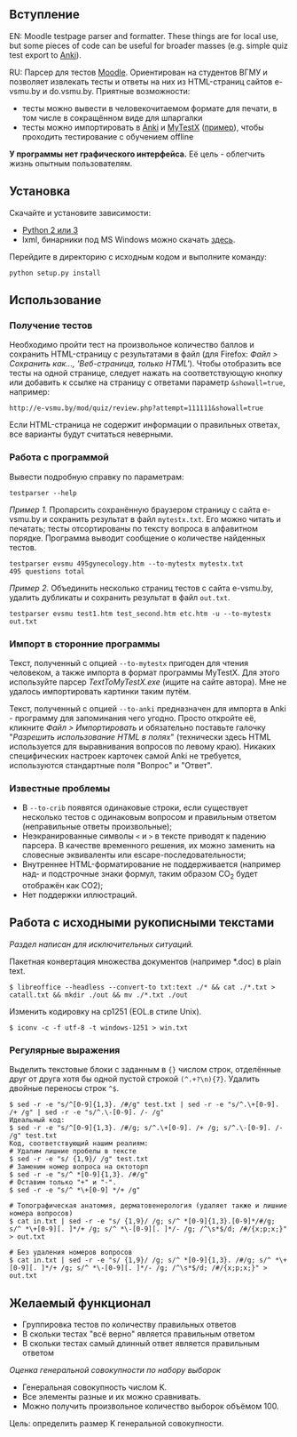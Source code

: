 ## Вступление
EN: Moodle testpage parser and formatter. These things are for local use, but some pieces of code can be useful for broader masses (e.g. simple quiz test export to [Anki](http://ankisrs.net)).

RU: Парсер для тестов [Moodle](https://ru.wikipedia.org/wiki/Moodle). Ориентирован на студентов ВГМУ и позволяет извлекать тесты и ответы на них из HTML-страниц сайтов e-vsmu.by и do.vsmu.by. Приятные возможности:

* тесты можно вывести в человекочитаемом формате для печати, в том числе в сокращённом виде для шпаргалки
* тесты можно импортировать в [Anki](http://ankisrs.net) и [MyTestX](http://mytest.klyaksa.net) ([пример](https://github.com/radioxoma/vsmu-scripts/blob/master/tests/mytestx/quiz_unsorted_duplicates.txt)), чтобы проходить тестирование с обучением offline

**У программы нет графического интерфейса.** Её цель - облегчить жизнь опытным пользователям.


## Установка

Скачайте и установите зависимости:

* [Python 2 или 3](https://www.python.org/downloads/windows/)
* lxml, бинарники под MS Windows можно скачать [здесь](http://www.lfd.uci.edu/~gohlke/pythonlibs/#lxml).

Перейдите в директорию с исходным кодом и выполните команду:

    python setup.py install


## Использование

### Получение тестов

Необходимо пройти тест на произвольное количество баллов и сохранить HTML-страницу с результатами в файл (для Firefox: *Файл > Сохранить как..., 'Веб-страница, только HTML'*). Чтобы отобразить все тесты на одной странице, следует нажать на соответствующую кнопку или добавить к ссылке на страницу с ответами параметр `&showall=true`, например:

    http://e-vsmu.by/mod/quiz/review.php?attempt=111111&showall=true

Если HTML-страница не содержит информации о правильных ответах, все варианты будут считаться неверными.

### Работа с программой

Вывести подробную справку по параметрам:

    testparser --help

*Пример 1.* Пропарсить сохранённую браузером страницу с сайта e-vsmu.by и сохранить результат в файл `mytestx.txt`. Его можно читать и печатать; тесты отсортированы по тексту вопроса в алфавитном порядке. Программа выводит сообщение о количестве найденных тестов.

    testparser evsmu 495gynecology.htm --to-mytestx mytestx.txt
    495 questions total


*Пример 2.* Объединить несколько страниц тестов с сайта e-vsmu.by, удалить дубликаты и сохранить результат в файл `out.txt`.

    testparser evsmu test1.htm test_second.htm etc.htm -u --to-mytestx out.txt


### Импорт в сторонние программы

Текст, полученный с опцией `--to-mytestx` пригоден для чтения человеком, а также импорта в формат программы MyTestX. Для этого используйте парсер *TextToMyTestX.exe* (ищите на сайте автора). Мне не удалось импортировать картинки таким путём.

Текст, полученный с опцией `--to-anki` предназначен для импорта в Anki - программу для запоминания чего угодно. Просто откройте её, кликните *Файл > Импортировать* и обязательно поставьте галочку "*Разрешить использование HTML в полях*" (технически здесь HTML используется для выравнивания вопросов по левому краю). Никаких специфических настроек карточек самой Anki не требуется, используются стандартные поля "Вопрос" и "Ответ".


### Известные проблемы

* В `--to-crib` появятся одинаковые строки, если существует несколько тестов с одинаковым вопросом и правильным ответом (неправильные ответы произвольные);
* Неэкранированные символы `<` и `>` в тексте приводят к падению парсера. В качестве временного решения, их можно заменить на словесные эквиваленты или escape-последовательности;
* Внутреннее HTML-форматирование не поддерживается (например над- и подстрочные знаки формул, таким образом CO<sub>2</sub> будет отображён как CO2);
* Нет поддержки иллюстраций.


## Работа с исходными рукописными текстами

*Раздел написан для исключительных ситуаций.*

Пакетная конвертация множества документов (например *.doc) в plain text.

    $ libreoffice --headless --convert-to txt:text ./* && cat ./*.txt > catall.txt && mkdir ./out && mv ./*.txt ./out

Изменить кодировку на cp1251 (EOL.в стиле Unix).

    $ iconv -c -f utf-8 -t windows-1251 > win.txt

### Регулярные выражения

Выделить текстовые блоки с заданным в `{}` числом строк, отделённые друг от друга хотя бы одной пустой строкой `(^.+?\n){7}`.
Удалить двойные переносы строк `^$`.

    $ sed -r -e "s/^[0-9]{1,3}. /#/g" test.txt | sed -r -e "s/^.\+[0-9]. /+ /g" | sed -r -e "s/^.\-[0-9]. /- /g"
    Идеальный код:
    $ sed -r -e "s/^[0-9]{1,3}. /#/g; s/^.\+[0-9]. /+ /g; s/^.\-[0-9]. /- /g" test.txt
    Код, соответствующий нашим реалиям:
    # Удалим лишние пробелы в тексте
    $ sed -r -e "s/ {1,9}/ /g" test.txt
    # Заменим номер вопроса на октоторп
    $ sed -r -e "s/^ *[0-9]{1,3}. /#/g"
    # Оставим только "+" и "-".
    $ sed -r -e "s/^ *\+[0-9] */+ /g"

    # Топографическая анатомия, дерматовенерология (удаляет также и лишние номера вопросов)
    $ cat in.txt | sed -r -e "s/ {1,9}/ /g; s/^ *[0-9]{1,3}.[0-9]*/#/g; s/^ *\+[0-9][. ]*/+ /g; s/^ *\-[0-9][. ]*/- /g; /^\s*$/d; /#/{x;p;x;}" > out.txt

    # Без удаления номеров вопросов
    $ cat in.txt | sed -r -e "s/ {1,9}/ /g; s/^ *[0-9]{1,3}. /#/g; s/^ *\+[0-9][. ]*/+ /g; s/^ *\-[0-9][. ]*/- /g; /^\s*$/d; /#/{x;p;x;}" > out.txt


## Желаемый функционал

* Группировка тестов по количеству правильных ответов
* В скольки тестах "всё верно" является правильным ответом
* В скольки тестах самый длинный ответ является правильным ответом

*Оценка генеральной совокупности по набору выборок*

* Генеральная совокупность числом K.
* Все элементы разные и их можно сравнивать.
* Можно получить произвольное количество выборок объёмом 100.

Цель: определить размер K генеральной совокупности.
